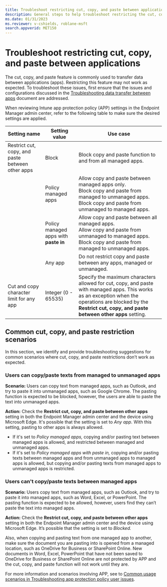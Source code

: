 ```yaml
---
title: Troubleshoot restricting cut, copy, and paste between applications
description: General steps to help troubleshoot restricting the cut, copy, and paste feature between applications.
ms.date: 01/31/2023
ms.reviewer: v-cshields, roblane-msft
search.appverid: MET150
---
```

# Troubleshoot restricting cut, copy, and paste between applications

The cut, copy, and paste feature is commonly used to transfer data between applications (apps). Restricting this feature may not work as expected. To troubleshoot these issues, first ensure that the issues and configurations discussed in the [Troubleshooting data transfer between apps](/troubleshoot-data-transfer.md) document are addressed.

When reviewing Intune app protection policy (APP) settings in the Endpoint Manager admin center, refer to the following table to make sure the desired settings are applied.

|Setting name   |Setting value   |Use case   |
|------------|------|-----------------|
|Restrict cut, copy, and paste between other apps|Block|Block copy and paste function to and from all managed apps.|
||Policy managed apps|Allow copy and paste between managed apps only. </br> Block copy and paste from managed to unmanaged apps. </br> Block copy and paste from unmanaged to managed apps.|
||Policy managed apps with **paste in**|Allow copy and paste between all managed apps. </br> Allow copy and paste from unmanaged to managed apps. </br> Block copy and paste from managed to unmanaged apps.|
||Any app|Do not restrict copy and paste between any apps, managed or unmanaged.|
|Cut and copy character limit for any app|Integer (0 - 65535)|Specify the maximum characters allowed for cut, copy, and paste with managed apps. This works as an exception when the operations are blocked by the **Restrict cut, copy, and paste between other apps** setting.|

## Common cut, copy, and paste restriction scenarios

In this section, we identify and provide troubleshooting suggestions for common scenarios where cut, copy, and paste restrictions don’t work as expected.

### Users can copy/paste texts from managed to unmanaged apps

**Scenario:** Users can copy text from managed apps, such as Outlook, and try to paste it into unmanaged apps, such as Google Chrome. The pasting function is expected to be blocked, however, the users are able to paste the text into unmanaged apps.

**Action:** Check the **Restrict cut, copy, and paste between other apps** setting in both the Endpoint Manager admin center and the device using Microsoft Edge. It's possible that the setting is set to *Any app.* With this setting, pasting to other apps is always allowed.

- If it's set to *Policy managed apps,* copying and/or pasting text between managed apps is allowed, and restricted between managed and unmanaged apps.
- If it's set to *Policy managed apps with paste in,* copying and/or pasting texts between managed apps and from unmanaged apps to managed apps is allowed, but copying and/or pasting texts from managed apps to unmanaged apps is restricted.

### Users can't copy/paste texts between managed apps

**Scenario:** Users copy text from managed apps, such as Outlook, and try to paste it into managed apps, such as Word, Excel, or PowerPoint. The pasting function is expected to be allowed, however, users find they can’t paste the text into managed apps.

**Action:** Check the **Restrict cut, copy, and paste between other apps** setting in both the Endpoint Manager admin center and the device using Microsoft Edge. It’s possible that the setting is set to *Blocked.*

Also, when copying and pasting text from one managed app to another, make sure the document you are pasting into is opened from a managed location, such as OneDrive for Business or SharePoint Online. New documents in Word, Excel, PowerPoint that have not been saved to OneDrive for Business or SharePoint Online are not protected by APP and the cut, copy, and paste function will not work until they are.

For more information and scenarios involving APP, see to [Common usage scenarios in Troubleshooting app protection policy user issues](/mem/intune/app-protection-policies/troubleshoot-mam#common-usage-scenarios).
